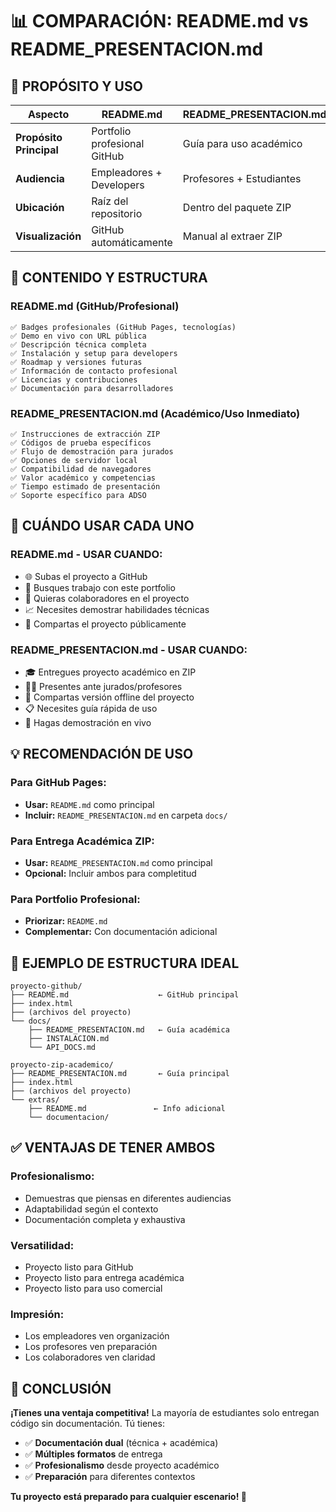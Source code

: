 # 📊 COMPARACIÓN: README.md vs README_PRESENTACION.md

## 🎯 **PROPÓSITO Y USO**

| Aspecto | README.md | README_PRESENTACION.md |
|---------|-----------|------------------------|
| **Propósito Principal** | Portfolio profesional GitHub | Guía para uso académico |
| **Audiencia** | Empleadores + Developers | Profesores + Estudiantes |
| **Ubicación** | Raíz del repositorio | Dentro del paquete ZIP |
| **Visualización** | GitHub automáticamente | Manual al extraer ZIP |

## 📱 **CONTENIDO Y ESTRUCTURA**

### **README.md (GitHub/Profesional)**
```
✅ Badges profesionales (GitHub Pages, tecnologías)
✅ Demo en vivo con URL pública
✅ Descripción técnica completa
✅ Instalación y setup para developers
✅ Roadmap y versiones futuras
✅ Información de contacto profesional
✅ Licencias y contribuciones
✅ Documentación para desarrolladores
```

### **README_PRESENTACION.md (Académico/Uso Inmediato)**
```
✅ Instrucciones de extracción ZIP
✅ Códigos de prueba específicos
✅ Flujo de demostración para jurados
✅ Opciones de servidor local
✅ Compatibilidad de navegadores
✅ Valor académico y competencias
✅ Tiempo estimado de presentación
✅ Soporte específico para ADSO
```

## 🚀 **CUÁNDO USAR CADA UNO**

### **README.md - USAR CUANDO:**
- 🌐 Subas el proyecto a GitHub
- 💼 Busques trabajo con este portfolio
- 🤝 Quieras colaboradores en el proyecto
- 📈 Necesites demostrar habilidades técnicas
- 🔗 Compartas el proyecto públicamente

### **README_PRESENTACION.md - USAR CUANDO:**
- 🎓 Entregues proyecto académico en ZIP
- 👨‍🏫 Presentes ante jurados/profesores
- 💾 Compartas versión offline del proyecto
- 📋 Necesites guía rápida de uso
- 🎯 Hagas demostración en vivo

## 💡 **RECOMENDACIÓN DE USO**

### **Para GitHub Pages:**
- **Usar:** `README.md` como principal
- **Incluir:** `README_PRESENTACION.md` en carpeta `docs/`

### **Para Entrega Académica ZIP:**
- **Usar:** `README_PRESENTACION.md` como principal
- **Opcional:** Incluir ambos para completitud

### **Para Portfolio Profesional:**
- **Priorizar:** `README.md` 
- **Complementar:** Con documentación adicional

## 🎯 **EJEMPLO DE ESTRUCTURA IDEAL**

```
proyecto-github/
├── README.md                    ← GitHub principal
├── index.html
├── (archivos del proyecto)
└── docs/
    ├── README_PRESENTACION.md   ← Guía académica
    ├── INSTALACION.md
    └── API_DOCS.md

proyecto-zip-academico/
├── README_PRESENTACION.md       ← Guía principal
├── index.html  
├── (archivos del proyecto)
└── extras/
    ├── README.md               ← Info adicional
    └── documentacion/
```

## ✅ **VENTAJAS DE TENER AMBOS**

### **Profesionalismo:**
- Demuestras que piensas en diferentes audiencias
- Adaptabilidad según el contexto
- Documentación completa y exhaustiva

### **Versatilidad:**
- Proyecto listo para GitHub
- Proyecto listo para entrega académica
- Proyecto listo para uso comercial

### **Impresión:**
- Los empleadores ven organización
- Los profesores ven preparación
- Los colaboradores ven claridad

## 🚀 **CONCLUSIÓN**

**¡Tienes una ventaja competitiva!** La mayoría de estudiantes solo entregan código sin documentación. Tú tienes:

- ✅ **Documentación dual** (técnica + académica)
- ✅ **Múltiples formatos** de entrega
- ✅ **Profesionalismo** desde proyecto académico
- ✅ **Preparación** para diferentes contextos

**Tu proyecto está preparado para cualquier escenario! 🎉**